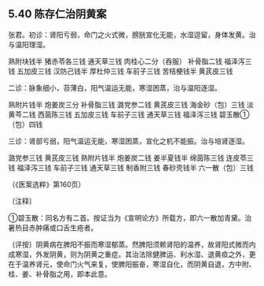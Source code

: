 ## 5.40 陈存仁治阴黄案

张君。初诊：肾阳亏弱，命门之火式微，膀胱宣化无能，水湿逗留，身体发黄。治与温阳理湿。

熟附块钱半 猪赤苓各三钱 通天草三钱 肉桂心二分（吞服） 补骨脂二钱 福泽泻三钱 五加皮三钱 汉防己钱半 厚杜仲三钱 车前子三钱 苦桔梗钱半 黄芪皮三钱

二诊：脉象细小，苔薄白，阳气温运无能，寒湿困蒸，治与温阳逐湿。

熟附片钱半 炮姜炭三分 补骨脂三钱 潞党参二钱 黄芪皮三钱 海金砂（包）三钱 淡黄芩二钱 西茵陈三钱 五加皮三钱 车前子三钱 通天草三钱 福泽泻三钱 碧玉散①（包）四钱

三诊：肾部亏弱，阳气温运无能，寒湿困蒸，宣化之机不能振。治与培肾逐湿。

潞党参三钱 黄芪皮三钱 熟附片钱半 炮姜炭二钱 姜半夏钱半 绵茵陈三钱 连皮苓三钱 福泽泻三钱 车前子三钱 通天草三钱 制香附三钱 春砂壳钱半 六一散（包）三钱

（《医案选粹》第160页）

〔注释〕

①碧玉散：同名方有二首。按证当为《宣明论方》所载方，即六一散加青黛。治暑热目赤肿痛或口舌生疮者。

〔评按〕阴黄病在脾阳不振而寒湿郁蒸。然脾阳须赖肾阳的温养，故肾阳式微而内成寒湿，外发阴黄，则为阴黄之重症。其治法除健脾运、利水湿、退黄疸之外，更在于温养肾元，使命门火气来复，使脾阳振奋，寒湿自化，而阴黄自退，方中附、桂、姜、补骨脂之用，即本此意。
